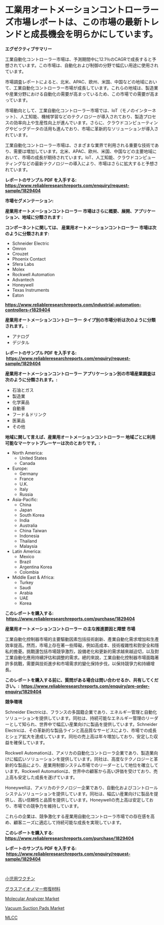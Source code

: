 <p><h1>工業用オートメーションコントローラーズ市場レポートは、この市場の最新トレンドと成長機会を明らかにしています。</h1></p><p><strong>エグゼクティブサマリー</strong></p>
<p><p>工業自動化コントローラー市場は、予測期間中に12.1％のCAGRで成長すると予想されています。この市場は、自動化および制御の分野で幅広い用途に使用されています。</p><p>市場調査レポートによると、北米、APAC、欧州、米国、中国などの地域において、工業自動化コントローラー市場が成長しています。これらの地域は、製造業や産業分野における自動化の需要が高まっているため、この市場での需要が高まっています。</p><p>市場動向として、工業自動化コントローラー市場では、IoT（モノのインターネット）、人工知能、機械学習などのテクノロジーが導入されており、製造プロセスの効率向上や生産性向上が進んでいます。さらに、クラウドコンピューティングやビッグデータの活用も進んでおり、市場に革新的なソリューションが導入されています。</p><p>工業自動化コントローラー市場は、さまざまな業界で利用される重要な技術であり、需要は増加しています。北米、APAC、欧州、米国、中国などの主要地域において、市場の成長が期待されています。IoT、人工知能、クラウドコンピューティングなどの最新テクノロジーの導入により、市場はさらに拡大すると予想されています。</p></p>
<p><strong>レポートのサンプル PDF を入手する: <a href="https://www.reliableresearchreports.com/enquiry/request-sample/1829404">https://www.reliableresearchreports.com/enquiry/request-sample/1829404</a></strong></p>
<p><strong>市場セグメンテーション:</strong></p>
<p><strong> 産業用オートメーションコントローラー 市場はさらに概要、展開、アプリケーション、地域に分類されます :</strong></p>
<p><strong>コンポーネントに関しては、 産業用オートメーションコントローラー 市場は次のように分類されます: &nbsp;</strong></p>
<p><ul><li>Schneider Electric</li><li>Omron</li><li>Crouzet</li><li>Phoenix Contact</li><li>Sfera Labs</li><li>Molex</li><li>Rockwell Automation</li><li>Advantech</li><li>Honeywell</li><li>Texas Instruments</li><li>Eaton</li></ul></p>
<p><strong><a href="https://www.reliableresearchreports.com/industrial-automation-controllers-r1829404">https://www.reliableresearchreports.com/industrial-automation-controllers-r1829404</a></strong></p>
<p><strong> 産業用オートメーションコントローラー タイプ別の市場分析は次のように分類されます。:</strong></p>
<p><ul><li>アナログ</li><li>デジタル</li></ul></p>
<p><strong>レポートのサンプル PDF を入手する: &nbsp;<a href="https://www.reliableresearchreports.com/enquiry/request-sample/1829404">https://www.reliableresearchreports.com/enquiry/request-sample/1829404</a></strong></p>
<p><strong> 産業用オートメーションコントローラー アプリケーション別の市場産業調査は次のように分類されます。:</strong></p>
<p><ul><li>石油とガス</li><li>製造業</li><li>化学薬品</li><li>自動車</li><li>フード＆ドリンク</li><li>医薬品</li><li>その他</li></ul></p>
<p><strong>地域に関して言えば、産業用オートメーションコントローラー 地域ごとに利用可能なマーケットプレーヤーは次のとおりです。:</strong></p>
<p><ul>
    <li>
        North America:
        <ul>
            <li>United States</li>
            <li>Canada</li>
        </ul>
    </li>
    <li>
        Europe:
        <ul>
            <li>Germany</li>
            <li>France</li>
            <li>U.K.</li>
            <li>Italy</li>
            <li>Russia</li>
        </ul>
    </li>
    <li>
        Asia-Pacific:
        <ul>
            <li>China</li>
            <li>Japan</li>
            <li>South Korea</li>
            <li>India</li>
            <li>Australia</li>
            <li>China Taiwan</li>
            <li>Indonesia</li>
            <li>Thailand</li>
            <li>Malaysia</li>
        </ul>
    </li>
    <li>
        Latin America:
        <ul>
            <li>Mexico</li>
            <li>Brazil</li>
            <li>Argentina Korea</li>
            <li>Colombia</li>
        </ul>
    </li>
    <li>
        Middle East & Africa:
        <ul>
            <li>Turkey</li>
            <li>Saudi</li>
            <li>Arabia</li>
            <li>UAE</li>
            <li>Korea</li>
        </ul>
    </li>
    </ul></p>
<p><strong>このレポートを購入する: &nbsp;<a href="https://www.reliableresearchreports.com/purchase/1829404">https://www.reliableresearchreports.com/purchase/1829404</a></strong></p>
<p><strong>産業用オートメーションコントローラー の主な推進要因と障壁 市場</strong></p>
<p><p>工業自動化控制器市場的主要驅動因素包括技術創新、產業自動化需求增加和生產效率提高。然而，市場上存在著一些障礙，例如高成本、技術複雜性和對安全和隱私的擔憂。挑戰還包括市場競爭激烈，設備老化和更新的需求越來越迫切，以及對工業自動化應用持續評估和調整的需求。總的來說，工業自動化控制器市場面臨著許多挑戰，需要與技術進步和市場需求的變化保持步伐，以保持競爭力和持續增長。</p></p>
<p><strong>このレポートを購入する前に、質問がある場合は問い合わせるか、共有してください。:&nbsp; <a href="https://www.reliableresearchreports.com/enquiry/pre-order-enquiry/1829404">https://www.reliableresearchreports.com/enquiry/pre-order-enquiry/1829404</a></strong></p>
<p><strong>競争環境</strong></p>
<p><p>Schneider Electricは、フランスの多国籍企業であり、エネルギー管理と自動化ソリューションを提供しています。同社は、持続可能なエネルギー管理のリーダーとして知られ、世界中で幅広い産業向けに製品を提供しています。Schneider Electricは、その革新的な製品ラインと高品質なサービスにより、市場での成長とシェア拡大を達成しています。同社の売上高は年々増加しており、安定した収益を確保しています。</p><p>Rockwell Automationは、アメリカの自動化コントローラ企業であり、製造業向けに幅広いソリューションを提供しています。同社は、高度なテクノロジーと革新的な製品により、産業用制御システム市場でのリーダーとして地位を確立しています。Rockwell Automationは、世界中の顧客から高い評価を受けており、売上高も安定した成長を遂げています。</p><p>Honeywellは、アメリカのテクノロジー企業であり、自動化およびコントロールシステムソリューションを提供しています。同社は、幅広い産業向けに製品を提供し、高い信頼性と品質を提供しています。Honeywellの売上高は安定しており、市場での競争力を維持しています。</p><p>これらの企業は、競争激化する産業用自動化コントローラ市場での存在感を高め、顧客ニーズに適応して持続可能な成長を実現しています。</p></p>
<p><strong>このレポートを購入する: &nbsp; <a href="https://www.reliableresearchreports.com/purchase/1829404">https://www.reliableresearchreports.com/purchase/1829404</a></strong></p>
<p><strong>レポートのサンプル PDF を入手する: &nbsp;<a href="https://www.reliableresearchreports.com/enquiry/request-sample/1829404">https://www.reliableresearchreports.com/enquiry/request-sample/1829404</a></strong><strong></strong></p>
<p>&nbsp;</p>
<p><p><a href="https://github.com/MosesSpinka1914/Market-Research-Report-List-1/blob/main/407860776528.md">小児用ワクチン</a></p><p><a href="https://github.com/RudyBoyer2017/Market-Research-Report-List-1/blob/main/189641376529.md">グラスアイオノマー修復材料</a></p><p><a href="https://github.com/nancykennedykellievqfqt2/Market-Research-Report-List-2/blob/main/molecular-analyzer-market.md">Molecular Analyzer Market</a></p><p><a href="https://github.com/seekum/Market-Research-Report-List-2/blob/main/vacuum-suction-pads-market.md">Vacuum Suction Pads Market</a></p><p><a href="https://github.com/durgin521/Market-Research-Report-List-1/blob/main/401520972272.md">MLCC</a></p></p>